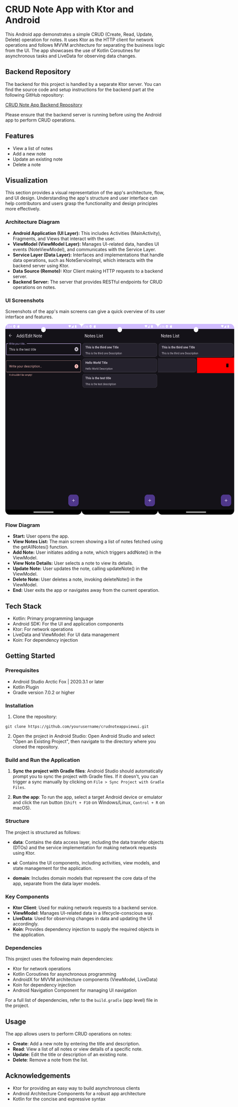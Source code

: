 # CRUD Note App with Ktor and Android

This Android app demonstrates a simple CRUD (Create, Read, Update, Delete) operation for notes. It uses Ktor as the HTTP client for network operations and follows MVVM architecture for separating the business logic from the UI. The app showcases the use of Kotlin Coroutines for asynchronous tasks and LiveData for observing data changes.

## Backend Repository

The backend for this project is handled by a separate Ktor server. You can find the source code and setup instructions for the backend part at the following GitHub repository:

[CRUD Note App Backend Repository](https://github.com/wenubey/Ktor-CRUD-Server)

Please ensure that the backend server is running before using the Android app to perform CRUD operations.

## Features

- View a list of notes
- Add a new note
- Update an existing note
- Delete a note

## Visualization

This section provides a visual representation of the app's architecture, flow, and UI design. Understanding the app's structure and user interface can help contributors and users grasp the functionality and design principles more effectively.

### Architecture Diagram

- **Android Application (UI Layer):** This includes Activities (MainActivity), Fragments, and Views that interact with the user.
- **ViewModel (ViewModel Layer):** Manages UI-related data, handles UI events (NoteViewModel), and communicates with the Service Layer.
- **Service Layer (Data Layer):** Interfaces and implementations that handle data operations, such as NoteServiceImpl, which interacts with the backend server using Ktor.
- **Data Source (Remote):** Ktor Client making HTTP requests to a backend server.
- **Backend Server:** The server that provides RESTful endpoints for CRUD operations on notes.

### UI Screenshots

Screenshots of the app's main screens can give a quick overview of its user interface and features.

<div style="display:flex">
    <img src="https://github.com/wenubey/Ktor-CRUD-Note-Android/blob/main/app/src/main/assets/screenshot-1.png" alt="not found" width="240" height="600">
    <img src="https://github.com/wenubey/Ktor-CRUD-Note-Android/blob/main/app/src/main/assets/screenshot-2.png" alt="not found" width="240" height="600">
    <img src="https://github.com/wenubey/Ktor-CRUD-Note-Android/blob/main/app/src/main/assets/screenshot-3.png" alt="not found" width="240" height="600">
</div>

### Flow Diagram

- **Start:** User opens the app.
- **View Notes List:** The main screen showing a list of notes fetched using the getAllNotes() function.
- **Add Note:** User initiates adding a note, which triggers addNote() in the ViewModel.
- **View Note Details:** User selects a note to view its details.
- **Update Note:** User updates the note, calling updateNote() in the ViewModel.
- **Delete Note:** User deletes a note, invoking deleteNote() in the ViewModel.
- **End:** User exits the app or navigates away from the current operation.

## Tech Stack

- Kotlin: Primary programming language
- Android SDK: For the UI and application components
- Ktor: For network operations
- LiveData and ViewModel: For UI data management
- Koin: For dependency injection

## Getting Started

### Prerequisites

- Android Studio Arctic Fox | 2020.3.1 or later
- Kotlin Plugin
- Gradle version 7.0.2 or higher

### Installation

1. Clone the repository:

```shell
git clone https://github.com/yourusername/crudnoteappviewui.git
```
2. Open the project in Android Studio:
   Open Android Studio and select "Open an Existing Project", then navigate to the directory where you cloned the repository.

### Build and Run the Application

1. **Sync the project with Gradle files**: Android Studio should automatically prompt you to sync the project with Gradle files. If it doesn't, you can trigger a sync manually by clicking on `File > Sync Project with Gradle Files`.

2. **Run the app**: To run the app, select a target Android device or emulator and click the run button (`Shift + F10` on Windows/Linux, `Control + R` on macOS).

### Structure

The project is structured as follows:

- **data**: Contains the data access layer, including the data transfer objects (DTOs) and the service implementation for making network requests using Ktor.

- **ui**: Contains the UI components, including activities, view models, and state management for the application.

- **domain**: Includes domain models that represent the core data of the app, separate from the data layer models.

### Key Components

- **Ktor Client**: Used for making network requests to a backend service.
- **ViewModel**: Manages UI-related data in a lifecycle-conscious way.
- **LiveData**: Used for observing changes in data and updating the UI accordingly.
- **Koin**: Provides dependency injection to supply the required objects in the application.

### Dependencies

This project uses the following main dependencies:

- Ktor for network operations
- Kotlin Coroutines for asynchronous programming
- AndroidX for MVVM architecture components (ViewModel, LiveData)
- Koin for dependency injection
- Android Navigation Component for managing UI navigation

For a full list of dependencies, refer to the `build.gradle` (app level) file in the project.

## Usage

The app allows users to perform CRUD operations on notes:

- **Create**: Add a new note by entering the title and description.
- **Read**: View a list of all notes or view details of a specific note.
- **Update**: Edit the title or description of an existing note.
- **Delete**: Remove a note from the list.

## Acknowledgements

- Ktor for providing an easy way to build asynchronous clients
- Android Architecture Components for a robust app architecture
- Kotlin for the concise and expressive syntax

